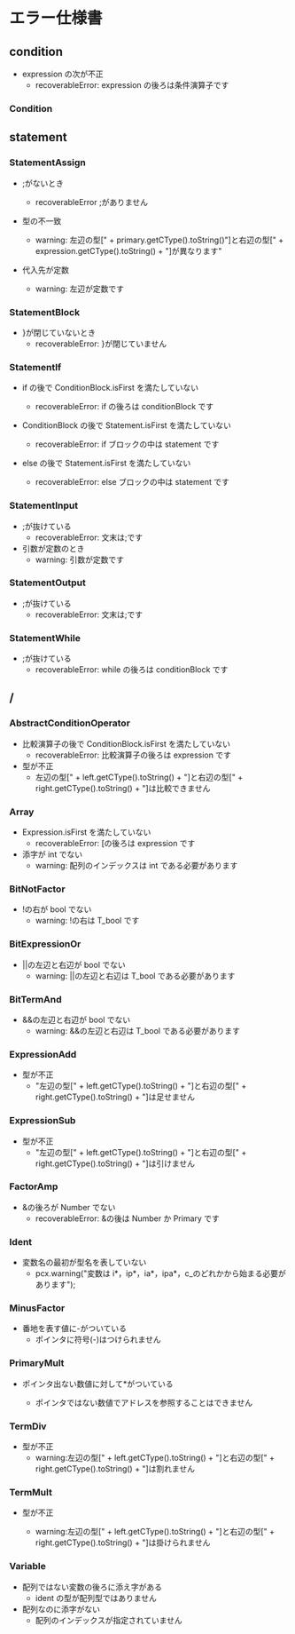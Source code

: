 # エラー仕様書

## condition

-   expression の次が不正
    -   recoverableError: expression の後ろは条件演算子です

### Condition

## statement

### StatementAssign

-   ;がないとき

    -   recoverableError ;がありません

-   型の不一致
    -   warning: 左辺の型[" + primary.getCType().toString()"]と右辺の型[" + expression.getCType().toString() + "]が異なります"
-   代入先が定数
    -   warning: 左辺が定数です

### StatementBlock

-   }が閉じていないとき
    -   recoverableError: }が閉じていません

### StatementIf

-   if の後で ConditionBlock.isFirst を満たしていない

    -   recoverableError: if の後ろは conditionBlock です

-   ConditionBlock の後で Statement.isFirst を満たしていない

    -   recoverableError: if ブロックの中は statement です

-   else の後で Statement.isFirst を満たしていない
    -   recoverableError: else ブロックの中は statement です

### StatementInput

-   ;が抜けている
    -   recoverableError: 文末は;です
-   引数が定数のとき
    -   warning: 引数が定数です

### StatementOutput

-   ;が抜けている
    -   recoverableError: 文末は;です

### StatementWhile

-   ;が抜けている
    -   recoverableError: while の後ろは conditionBlock です

## /

### AbstractConditionOperator

-   比較演算子の後で ConditionBlock.isFirst を満たしていない
    -   recoverableError: 比較演算子の後ろは expression です
-   型が不正
    -   左辺の型[" + left.getCType().toString() + "]と右辺の型[" + right.getCType().toString() + "]は比較できません

### Array

-   Expression.isFirst を満たしていない
    -   recoverableError: [の後ろは expression です
-   添字が int でない
    -   warning: 配列のインデックスは int である必要があります

### BitNotFactor

-   !の右が bool でない
    -   warning: !の右は T_bool です

### BitExpressionOr

-   ||の左辺と右辺が bool でない
    -   warning: ||の左辺と右辺は T_bool である必要があります

### BitTermAnd

-   &&の左辺と右辺が bool でない
    -   warning: &&の左辺と右辺は T_bool である必要があります

### ExpressionAdd

-   型が不正
    -   "左辺の型[" + left.getCType().toString() + "]と右辺の型[" + right.getCType().toString() + "]は足せません

### ExpressionSub

-   型が不正
    -   "左辺の型[" + left.getCType().toString() + "]と右辺の型[" + right.getCType().toString() + "]は引けません

### FactorAmp

-   &の後ろが Number でない
    -   recoverableError: &の後は Number か Primary です

### Ident

-   変数名の最初が型名を表していない
    -   pcx.warning("変数は i*，ip*，ia*，ipa*，c\_のどれかから始まる必要があります");

### MinusFactor

-   番地を表す値に-がついている
    -   ポインタに符号(-)はつけられません

### PrimaryMult

-   ポインタ出ない数値に対して\*がついている

    -   ポインタではない数値でアドレスを参照することはできません

### TermDiv

-   型が不正
    -   warning:左辺の型[" + left.getCType().toString() + "]と右辺の型[" + right.getCType().toString() + "]は割れません

### TermMult

-   型が不正

    -   warning:左辺の型[" + left.getCType().toString() + "]と右辺の型[" + right.getCType().toString() + "]は掛けられません

### Variable

-   配列ではない変数の後ろに添え字がある
    -   ident の型が配列型ではありません
-   配列なのに添字がない
    -   配列のインデックスが指定されていません
